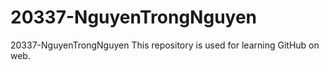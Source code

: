 # 20337-NguyenTrongNguyen
20337-NguyenTrongNguyen
This repository is used for learning GitHub on web.
